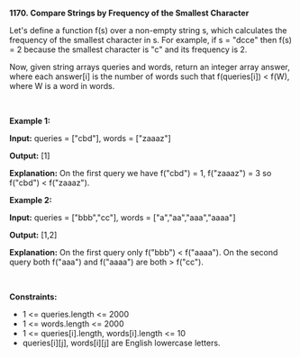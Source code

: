 **1170. Compare Strings by Frequency of the Smallest Character**

Let's define a function f(s) over a non-empty string s, which calculates the frequency of the smallest character in s. For example, if s = "dcce" then f(s) = 2 because the smallest character is "c" and its frequency is 2.

Now, given string arrays queries and words, return an integer array answer, where each answer[i] is the number of words such that f(queries[i]) &lt; f(W), where W is a word in words.

 

**Example 1:**

**Input:** queries = ["cbd"], words = ["zaaaz"]

**Output:** [1]

**Explanation:** On the first query we have f("cbd") = 1, f("zaaaz") = 3 so f("cbd") &lt; f("zaaaz").

**Example 2:**

**Input:** queries = ["bbb","cc"], words = ["a","aa","aaa","aaaa"]

**Output:** [1,2]

**Explanation:** On the first query only f("bbb") &lt; f("aaaa"). On the second query both f("aaa") and f("aaaa") are both &gt; f("cc").

 

**Constraints:**

- 1 &lt;= queries.length &lt;= 2000
- 1 &lt;= words.length &lt;= 2000
- 1 &lt;= queries[i].length, words[i].length &lt;= 10
- queries[i][j], words[i][j] are English lowercase letters.
